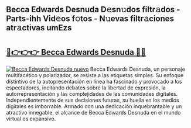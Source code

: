 ## Becca Edwards Desnuda D𝚎sn𝚞dos filtr𝚊dos - Parts-ihh Vid𝚎os f𝚘tos - N𝚞evas filtr𝚊ciones atr𝚊ctivas umEzs

# <h2><a href="http://mb6l88.tromn.icu/?c=Becca+Edwards+Desnuda">🔗👉👉👉 Becca Edwards Desnuda 🔗🔗</a></h2>

[![Becca Edwards Desnuda nuevo](https://i.imgur.com/pEAQMta.gif)](http://mb6l88.tromn.icu/?c=Becca+Edwards+Desnuda)
Becca Edwards Desnuda, un personaje multifacético y polarizador, se resiste a las etiquetas simples. Su enfoque distintivo de la autopresentación en línea ha fascinado y provocado a los espectadores, incitando debates sobre la libertad de expresión, la autorrepresentación y las complejidades de las comunidades digitales. Independientemente de sus decisiones futuras, su huella en los medios digitales es imborrable. Armado con una dedicación inquebrantable y un atractivo innegable, el alcance de Becca Edwards Desnuda en el mundo virtual es expansivo.
